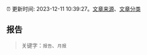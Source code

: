 :alarm_clock: 更新时间: 2023-12-11 10:39:27。[文章来源](/README.md)、[文章分类](/TAGS.md)

## 报告


> 关键字：`报告`、`月报`




